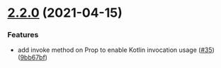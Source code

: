 # [2.2.0](https://github.com/pleo-io/prop/compare/v2.1.0...v2.2.0) (2021-04-15)


### Features

* add invoke method on Prop to enable Kotlin invocation usage ([#35](https://github.com/pleo-io/prop/issues/35)) ([9bb67bf](https://github.com/pleo-io/prop/commit/9bb67bf50d0eab8c2626cced3d7680818db0287e))
